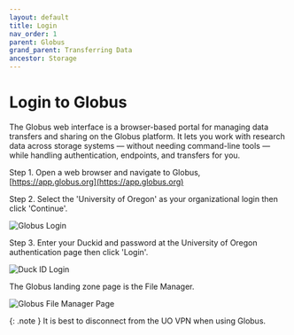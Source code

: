 ```yaml
---
layout: default
title: Login
nav_order: 1
parent: Globus
grand_parent: Transferring Data
ancestor: Storage
---
```


# Login to Globus

The Globus web interface is a browser-based portal for managing data transfers and sharing on the Globus platform. It lets you work with research data across storage systems — without needing command-line tools — while handling authentication, endpoints, and transfers for you.

Step 1. Open a web browser and navigate to Globus, [https://app.globus.org](https://app.globus.org)

Step 2. Select the 'University of Oregon' as your organizational login then click 'Continue'.

![Globus Login](../../../../../assets/images/globus_org_login.png)

Step 3. Enter your Duckid and password at the University of Oregon authentication page then click 'Login'.

![Duck ID Login](../../../../../assets/images/globus_uo_shibb.png)

The Globus landing zone page is the File Manager.

![Globus File Manager Page](../../../../../assets/images/globus_default_filemanager.png)

{: .note }
It is best to disconnect from the UO VPN when using Globus.
